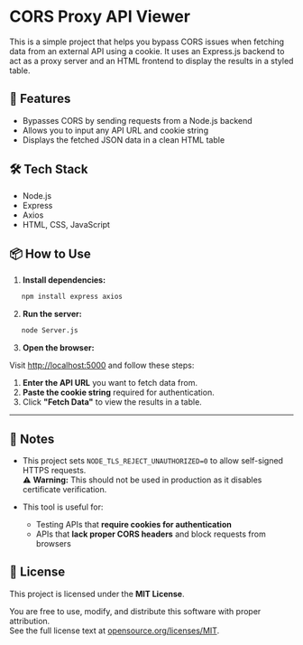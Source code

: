 # CORS Proxy API Viewer

This is a simple project that helps you bypass CORS issues when fetching data from an external API using a cookie. It uses an Express.js backend to act as a proxy server and an HTML frontend to display the results in a styled table.

## 🚀 Features

- Bypasses CORS by sending requests from a Node.js backend
- Allows you to input any API URL and cookie string
- Displays the fetched JSON data in a clean HTML table

## 🛠 Tech Stack

- Node.js
- Express
- Axios
- HTML, CSS, JavaScript

## 📦 How to Use

1. **Install dependencies:**
```bash
   npm install express axios
```
2. **Run the server:**
```bash
   node Server.js
```
3. **Open the browser:**

Visit [http://localhost:5000](http://localhost:5000) and follow these steps:

1. **Enter the API URL** you want to fetch data from.
2. **Paste the cookie string** required for authentication.
3. Click **"Fetch Data"** to view the results in a table.

---

## 🧠 Notes

- This project sets `NODE_TLS_REJECT_UNAUTHORIZED=0` to allow self-signed HTTPS requests.  
  ⚠️ **Warning:** This should not be used in production as it disables certificate verification.

- This tool is useful for:
  - Testing APIs that **require cookies for authentication**
  - APIs that **lack proper CORS headers** and block requests from browsers


## 📄 License

This project is licensed under the **MIT License**.

You are free to use, modify, and distribute this software with proper attribution.  
See the full license text at [opensource.org/licenses/MIT](https://opensource.org/licenses/MIT).

